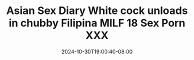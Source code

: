 --- 
title: "Asian Sex Diary White cock unloads in chubby Filipina MILF 18 Sex Porn XXX"
description: "nonton  video bokep Asian Sex Diary White cock unloads in chubby Filipina MILF 18 Sex Porn XXX terbaru   baru"
date: 2024-10-30T19:00:40-08:00
file_code: "lo1nq4u7lu2x"
draft: false
cover: "sj8dj9tvsmacqin0.jpg"
tags: ["Asian", "Sex", "Diary", "White", "cock", "unloads", "chubby", "Filipina", "MILF", "Sex", "Porn", "XXX", "bokep-indo", "bokep-viral", "bokep-ig"]
length: 836
fld_id: "1483167"
foldername: "Asian s3x diary Filipina"
categories: ["Asian s3x diary Filipina"]
views: 0
---